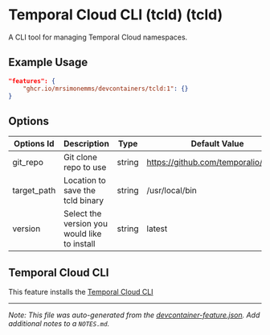 
# Temporal Cloud CLI (tcld) (tcld)

A CLI tool for managing Temporal Cloud namespaces.

## Example Usage

```json
"features": {
    "ghcr.io/mrsimonemms/devcontainers/tcld:1": {}
}
```

## Options

| Options Id | Description | Type | Default Value |
|-----|-----|-----|-----|
| git_repo | Git clone repo to use | string | https://github.com/temporalio/tcld.git |
| target_path | Location to save the tcld binary | string | /usr/local/bin |
| version | Select the version you would like to install | string | latest |

## Temporal Cloud CLI

This feature installs the [Temporal Cloud CLI](https://github.com/temporalio/tcld)


---

_Note: This file was auto-generated from the [devcontainer-feature.json](https://github.com/mrsimonemms/devcontainers/blob/main/src/tcld/devcontainer-feature.json).  Add additional notes to a `NOTES.md`._
